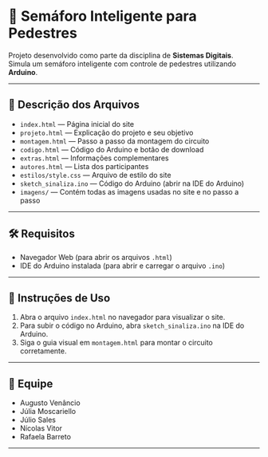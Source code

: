 # 🚦 Semáforo Inteligente para Pedestres

Projeto desenvolvido como parte da disciplina de **Sistemas Digitais**.  
Simula um semáforo inteligente com controle de pedestres utilizando **Arduino**.

---

## 📄 Descrição dos Arquivos

- `index.html` — Página inicial do site  
- `projeto.html` — Explicação do projeto e seu objetivo  
- `montagem.html` — Passo a passo da montagem do circuito  
- `codigo.html` — Código do Arduino e botão de download  
- `extras.html` — Informações complementares  
- `autores.html` — Lista dos participantes  
- `estilos/style.css` — Arquivo de estilo do site  
- `sketch_sinaliza.ino` — Código do Arduino (abrir na IDE do Arduino)  
- `imagens/` — Contém todas as imagens usadas no site e no passo a passo  

---

## 🛠 Requisitos

- Navegador Web (para abrir os arquivos `.html`)
- IDE do Arduino instalada (para abrir e carregar o arquivo `.ino`)

---

## 🚀 Instruções de Uso

1. Abra o arquivo `index.html` no navegador para visualizar o site.
2. Para subir o código no Arduino, abra `sketch_sinaliza.ino` na IDE do Arduino.
3. Siga o guia visual em `montagem.html` para montar o circuito corretamente.

---

## 👥 Equipe

- Augusto Venâncio  
- Júlia Moscariello  
- Júlio Sales  
- Nícolas Vitor  
- Rafaela Barreto

---


